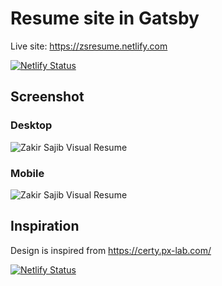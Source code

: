 # Resume site in Gatsby

Live site: https://zsresume.netlify.com

[![Netlify Status](https://api.netlify.com/api/v1/badges/da1720d9-2652-4dbd-9adc-22cbba1a60e6/deploy-status)](https://app.netlify.com/sites/zsresume/deploys)

## Screenshot

### Desktop

![Zakir Sajib Visual Resume](https://github.com/zakirsajib/resume/blob/master/src/images/FireShot%20Capture%20179%20-%20Resume%20-%20Resume%20of%20Zakir%20Sajib%20-%20https___zsresume.netlify.com_.jpg?raw=true "Zakir Sajib Visual Resume")

### Mobile

![Zakir Sajib Visual Resume](https://github.com/zakirsajib/resume/blob/master/src/images/Screenshot_20200201-115859.png?raw=true "Zakir Sajib Visual Resume")


## Inspiration

Design is inspired from https://certy.px-lab.com/


[![Netlify Status](https://api.netlify.com/api/v1/badges/da1720d9-2652-4dbd-9adc-22cbba1a60e6/deploy-status)](https://app.netlify.com/sites/zsresume/deploys)